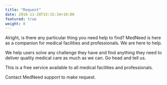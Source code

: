 ```yaml
---
title: "Request"
date: 2018-11-28T15:15:34+10:00
featured: true
weight: 8
---
```


Alright, is there any particular thing you need help to find? MedNeed is here as a companion for medical facilities and professionals. We are here to help.

We help users solve any challenge they have and find anything they need to deliver quality medical care as much as we can. Go head and tell us. 

This is a free service available to all medical facilities and professionals. 

Contact MedNeed support to make request.


